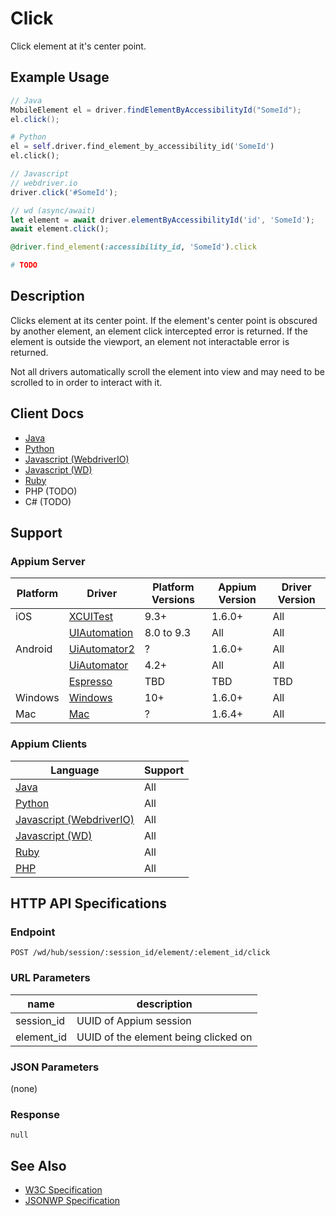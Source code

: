 # Click

Click element at it's center point.

## Example Usage

```java
// Java
MobileElement el = driver.findElementByAccessibilityId("SomeId");
el.click();
```
```python
# Python 
el = self.driver.find_element_by_accessibility_id('SomeId')
el.click();
```
```javascript
// Javascript
// webdriver.io
driver.click('#SomeId');

// wd (async/await)
let element = await driver.elementByAccessibilityId('id', 'SomeId');
await element.click();
```
```ruby
@driver.find_element(:accessibility_id, 'SomeId').click
```
```php
# TODO
```

## Description

Clicks element at its center point. If the element's center point is obscured by another element, an element click intercepted error is returned. If the element is outside the viewport, an element not interactable error is returned.

Not all drivers automatically scroll the element into view and may need to be scrolled to in order to interact with it.

## Client Docs

* [Java](https://seleniumhq.github.io/selenium/docs/api/java/org/openqa/selenium/WebElement.html#click--)
* [Python](http://selenium-python.readthedocs.io/api.html#selenium.webdriver.remote.webelement.WebElement.click)
* [Javascript (WebdriverIO)](http://webdriver.io/api/action/click.html)
* [Javascript (WD)](https://github.com/admc/wd/blob/master/lib/commands.js#L1672)
* [Ruby](http://www.rubydoc.info/gems/selenium-webdriver/Selenium/WebDriver/Element#click-instance_method)
* PHP (TODO)
* C# (TODO)

## Support

### Appium Server

|Platform|Driver|Platform Versions|Appium Version|Driver Version|
|--------|----------------|------|--------------|--------------|
|iOS|[XCUITest](/docs/en/drivers/ios-xcuitest.md)| 9.3+ | 1.6.0+ | All |
| |[UIAutomation](/docs/en/drivers/ios-xcuitest.md)| 8.0 to 9.3 | All | All |
|Android|[UiAutomator2](/docs/en/drivers/android-uiautomator2.md)| ? | 1.6.0+ | All|
| |[UiAutomator](/docs/en/drivers/android-uiautomator.md)| 4.2+ | All | All |
| |[Espresso](/docs/en/drivers/android-espresso.md)| TBD | TBD |TBD
|Windows|[Windows](/docs/en/drivers/windows.md)| 10+ | 1.6.0+ |All|
|Mac|[Mac](/docs/en/drivers/mac.md)|?| 1.6.4+ |All|

### Appium Clients 

|Language|Support|
|--------|-------|
|[Java](https://github.com/appium/java-client/releases/latest)|All|
|[Python](https://github.com/appium/python-client)|All|
|[Javascript (WebdriverIO)](http://webdriver.io/index.html)|All|
|[Javascript (WD)](https://github.com/admc/wd/releases)|All|
|[Ruby](https://github.com/appium/ruby_lib/releases/latest)|All|
|[PHP](https://github.com/appium/php-client/releases/latest)|All|

## HTTP API Specifications

### Endpoint

`POST /wd/hub/session/:session_id/element/:element_id/click`

### URL Parameters

|name|description|
|----|-----------|
|session_id|UUID of Appium session|
|element_id|UUID of the element being clicked on|

### JSON Parameters

(none)

### Response

`null`

## See Also

* [W3C Specification](https://www.w3.org/TR/webdriver/#element-click)
* [JSONWP Specification](https://github.com/SeleniumHQ/selenium/wiki/JsonWireProtocol#sessionsessionidelementidclick)
